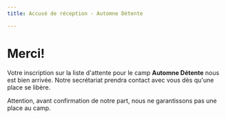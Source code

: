 ```yaml
---
title: Accusé de réception - Automne Détente

---
```

# Merci!

Votre inscription sur la liste d'attente pour le camp **Automne Détente** nous est bien arrivée. Notre secrétariat prendra contact avec vous dès qu'une place se libère.

Attention, avant confirmation de notre part, nous ne garantissons pas une place au camp.
